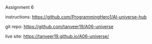 Assignment 6

instructions: https://github.com/ProgrammingHero1/AI-universe-hub

git repo: https://github.com/tanveer19/A06-universe

live site: https://tanveer19.github.io/A06-universe/
